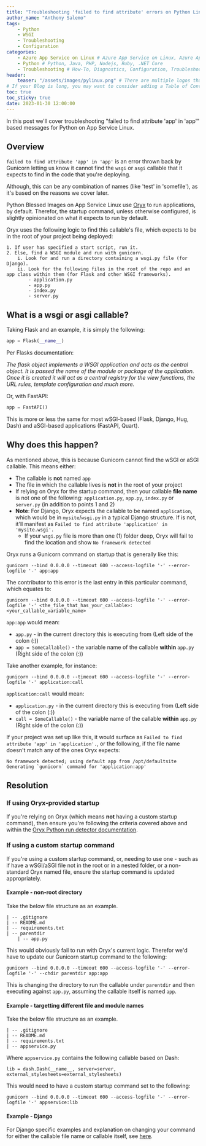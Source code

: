 ```yaml
---
title: "Troubleshooting 'failed to find attribute' errors on Python Linux App Services"
author_name: "Anthony Salemo"
tags:
    - Python
    - WSGI
    - Troubleshooting
    - Configuration
categories:
    - Azure App Service on Linux # Azure App Service on Linux, Azure App Service on Windows, Function App, Azure VM, Azure SDK
    - Python # Python, Java, PHP, Nodejs, Ruby, .NET Core
    - Troubleshooting # How-To, Diagnostics, Configuration, Troubleshooting, Performance
header:
    teaser: "/assets/images/pylinux.png" # There are multiple logos that can be used in "/assets/images" if you choose to add one.
# If your Blog is long, you may want to consider adding a Table of Contents by adding the following two settings.
toc: true
toc_sticky: true
date: 2023-01-30 12:00:00
---
```


In this post we'll cover troubleshooting "failed to find attribute 'app' in 'app'" based messages for Python on App Service Linux.

## Overview
`failed to find attribute 'app' in 'app'` is an error thrown back by Gunicorn letting us know it cannot find the `wsgi` or `asgi` callable that it expects to find in the code that you're deploying.

Although, this can be any combination of names (like 'test' in 'somefile'), as it's based on the reasons we cover later.

Python Blessed Images on App Service Linux use [Oryx](https://github.com/microsoft/Oryx/blob/main/doc/runtimes/python.md#run) to run applications, by default. Therefor, the startup command, unless otherwise configured, is slightly opinionated on what it expects to run by default. 

Oryx uses the following logic to find this callable's file, which expects to be in the root of your project being deployed:

```
1. If user has specified a start script, run it.
2. Else, find a WSGI module and run with gunicorn.
    i. Look for and run a directory containing a wsgi.py file (for Django).
    ii. Look for the following files in the root of the repo and an app class within them (for Flask and other WSGI frameworks).
        - application.py
        - app.py
        - index.py
        - server.py
```

## What is a wsgi or asgi callable?
Taking Flask and an example, it is simply the following:

```python
app = Flask(__name__)
```

Per Flasks documentation:

_The flask object implements a WSGI application and acts as the central object. It is passed the name of the module or package of the application. Once it is created it will act as a central registry for the view functions, the URL rules, template configuration and much more._

Or, with FastAPI:

```python
app = FastAPI()
```

This is more or less the same for most wSGI-based (Flask, Django, Hug, Dash) and aSGI-based applications (FastAPI, Quart).

## Why does this happen?
As mentioned above, this is because Gunicorn cannot find the wSGI or aSGI callable. This means either:
- The callable is **not** named `app`
- The file in which the callable lives is **not** in the root of your project
- If relying on Oryx for the startup command, then your callable **file name** is not one of the following: `application.py`, `app.py`, `index.py` or `server.py` (in addition to points 1 and 2)
- **Note**: For Django, Oryx expects the callable to be named `application`, which would be in `mysite`/`wsgi.py` in a typical Django structure. If is not, it'll manifest as `Failed to find attribute 'application' in 'mysite.wsgi'.`
    - If your `wsgi.py` file is more than one (1) folder deep, Oryx will fail to find the location and show `No framework detected`

Oryx runs a Gunicorn command on startup that is generally like this:

```
gunicorn --bind 0.0.0.0 --timeout 600 --access-logfile '-' --error-logfile '-' app:app
```

The contributor to this error is the last entry in this particular command, which equates to:

```
gunicorn --bind 0.0.0.0 --timeout 600 --access-logfile '-' --error-logfile '-' <the_file_that_has_your_callable>:<your_callable_variable_name>
```

`app:app` would mean:
- `app.py` - in the current directory this is executing from (Left side of the colon (:))
- `app = SomeCallable()` - the variable name of the callable **within** `app.py` (Right side of the colon (:))

Take another example, for instance:

```
gunicorn --bind 0.0.0.0 --timeout 600 --access-logfile '-' --error-logfile '-' application:call
```

`application:call` would mean:
- `application.py` - in the current directory this is executing from (Left side of the colon (:))
- `call = SomeCallable()` - the variable name of the callable **within** `app.py` (Right side of the colon (:))

If your project was set up like this, it would surface as `Failed to find attribute 'app' in 'application'.`, or the following, if the file name doesn't match any of the ones Oryx expects:

```
No framework detected; using default app from /opt/defaultsite
Generating `gunicorn` command for 'application:app'
```

## Resolution
### If using Oryx-provided startup 
If you're relying on Oryx (which means **not** having a custom startup command), then ensure you're following the criteria covered above and within the [Oryx Python run detector documentation](https://github.com/microsoft/Oryx/blob/main/doc/runtimes/python.md#run).

### If using a custom startup command
If you're using a custom startup command, or, needing to use one - such as if have a wSGI/aSGI file not in the root or in a nested folder, or a non-standard Oryx named file, ensure the startup command is updated appropriately.

#### Example - non-root directory 
Take the below file structure as an example.

```
| -- .gitignore
| -- README.md
| -- requirements.txt
| -- parentdir
    | -- app.py
```

This would obviously fail to run with Oryx's current logic. Therefor we'd have to update our Gunicorn startup command to the following:

```
gunicorn --bind 0.0.0.0 --timeout 600 --access-logfile '-' --error-logfile '-' --chdir parentdir app:app
```

This is changing the directory to run the callable under `parentdir` and then executing against `app.py`, assuming the callable itself is named `app`. 

#### Example - targetting different file and module names
Take the below file structure as an example.

```
| -- .gitignore
| -- README.md
| -- requirements.txt
| -- appservice.py
```

Where `appservice.py` contains the following callable based on Dash:

```
lib = dash.Dash(__name__, server=server, external_stylesheets=external_stylesheets)
```

This would need to have a custom startup command set to the following:

```
gunicorn --bind 0.0.0.0 --timeout 600 --access-logfile '-' --error-logfile '-' appservice:lib
```

#### Example - Django 
For Django specific examples and explanation on changing your command for either the callable file name or callable itself, see [here](https://azureossd.github.io/2022/02/20/Django-Deployment-on-App-Service-Linux/index.html#failed-to-find-attribute-application-in-somedjangoappwsgi).